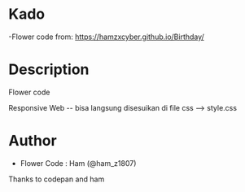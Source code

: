 # Kado
-Flower code from: https://hamzxcyber.github.io/Birthday/


# Description
Flower code  

Responsive Web -- bisa langsung disesuikan di file css --> style.css

# Author
- Flower Code : Ham (@ham_z1807)

Thanks to codepan and ham
